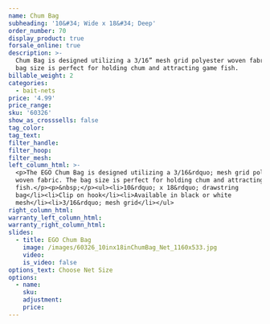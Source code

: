 ```yaml
---
name: Chum Bag
subheading: '10&#34; Wide x 18&#34; Deep'
order_number: 70
display_product: true
forsale_online: true
description: >-
  Chum Bag is designed utilizing a 3/16” mesh grid polyester woven fabric. The
  bag size is perfect for holding chum and attracting game fish.
billable_weight: 2
categories:
  - bait-nets
price: '4.99'
price_range:
sku: '60326'
show_as_crosssells: false
tag_color:
tag_text:
filter_handle:
filter_hoop:
filter_mesh:
left_column_html: >-
  <p>The EGO Chum Bag is designed utilizing a 3/16&rdquo; mesh grid polyester
  woven fabric. The bag size is perfect for holding chum and attracting game
  fish.</p><p>&nbsp;</p><ul><li>10&rdquo; x 18&rdquo; drawstring
  bag</li><li>Clip on hook</li><li>Available in black or white
  mesh</li><li>3/16&rdquo; mesh grid</li></ul>
right_column_html:
warranty_left_column_html:
warranty_right_column_html:
slides:
  - title: EGO Chum Bag
    image: /images/60326_10inx18inChumBag_Net_1160x533.jpg
    video:
    is_video: false
options_text: Choose Net Size
options:
  - name:
    sku:
    adjustment:
    price:
---
```

